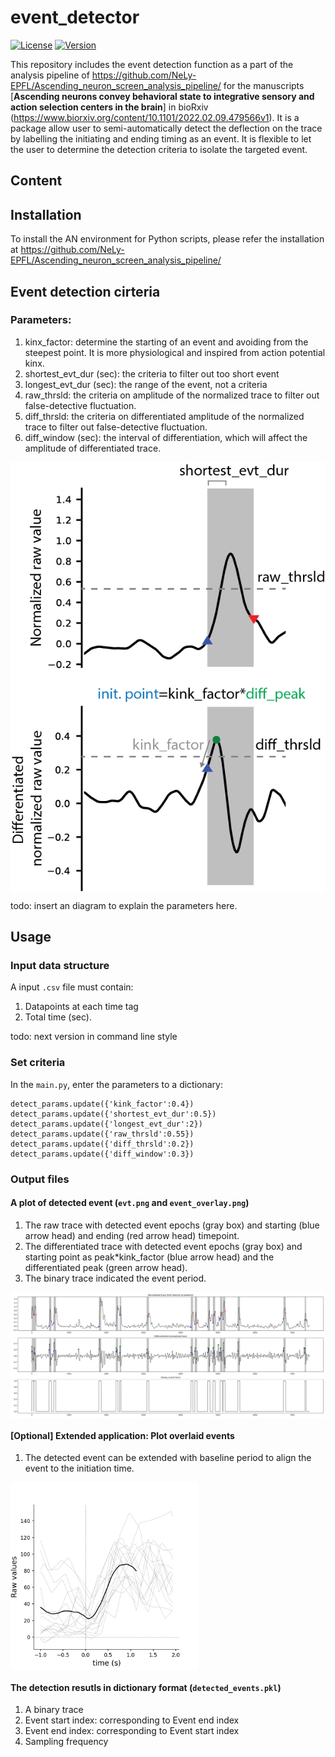 # event_detector
[![License](https://img.shields.io/badge/License-Apache%202.0-blue.svg)](https://opensource.org/licenses/Apache-2.0)
[![Version](https://badge.fury.io/gh/tterb%2FHyde.svg)](https://badge.fury.io/gh/tterb%2FHyde)

This repository includes the event detection function as a part of the analysis pipeline of https://github.com/NeLy-EPFL/Ascending_neuron_screen_analysis_pipeline/ for the manuscripts [**Ascending neurons convey behavioral state to integrative sensory and action selection centers in the brain**] in bioRxiv (https://www.biorxiv.org/content/10.1101/2022.02.09.479566v1). It is a package allow user to semi-automatically detect the deflection on the trace by labelling the initiating and ending timing as an event. It is flexible to let the user to determine the detection criteria to isolate the targeted event. 

## Content


## Installation
To install the AN environment for Python scripts, please refer the installation at https://github.com/NeLy-EPFL/Ascending_neuron_screen_analysis_pipeline/


## Event detection cirteria
### Parameters:
1. kinx_factor: determine the starting of an event and avoiding from the steepest point. It is more physiological and inspired from action potential kinx. 
2. shortest_evt_dur (sec): the criteria to filter out too short event
3. longest_evt_dur (sec): the range of the event, not a criteria
4. raw_thrsld: the criteria on amplitude of the normalized trace to filter out false-detective fluctuation.
5. diff_thrsld: the criteria on differentiated amplitude of the normalized trace to filter out false-detective fluctuation.
6. diff_window (sec): the interval of differentiation, which will affect the amplitude of differentiated trace.

<p align="left">
  <img align="center" width="780" src="/images/event_detection_criteriaDiagram.png">
</p>

todo: insert an diagram to explain the parameters here.


## Usage
### Input data structure
A input ```.csv``` file must contain:
1. Datapoints at each time tag
2. Total time (sec).

todo: next version in command line style

### Set criteria

In the ```main.py```, enter the parameters to a dictionary:
```
detect_params.update({'kink_factor':0.4})
detect_params.update({'shortest_evt_dur':0.5})
detect_params.update({'longest_evt_dur':2})
detect_params.update({'raw_thrsld':0.55})
detect_params.update({'diff_thrsld':0.2})
detect_params.update({'diff_window':0.3})
```


### Output files
#### A plot of detected event (```evt.png``` and ```event_overlay.png```)
1. The raw trace with detected event epochs (gray box) and starting (blue arrow head) and ending (red arrow head) timepoint.
2. The differentiated trace with detected event epochs (gray box) and starting point as peak*kink_factor (blue arrow head) and the differentiated peak (green arrow head).
3. The binary trace indicated the event period.
<p align="left">
  <img align="middle" width="1000" src="/output_events/evt.png">
</p>

#### [Optional] Extended application: Plot overlaid events
1. The detected event can be extended with baseline period to align the event to the initiation time.
<p align="left">
  <img align="middle" width="300" src="/output_events/event_overlay.png">
</p>




#### The detection resutls in dictionary format (```detected_events.pkl```)
1. A binary trace
2. Event start index: corresponding to Event end index
3. Event end index: corresponding to Event start index
4. Sampling frequency













